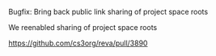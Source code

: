 Bugfix: Bring back public link sharing of project space roots

We reenabled sharing of project space roots

https://github.com/cs3org/reva/pull/3890